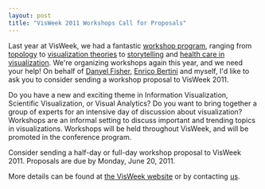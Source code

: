 ```yaml
---
layout: post
title: "VisWeek 2011 Workshops Call for Proposals"
---
```


Last year at VisWeek, we had a fantastic
[workshop
program](http://vis.computer.org/VisWeek2010/session/workshops.html), ranging from
[topology](http://www.sci.utah.edu/news/58-afib.html) to
[visualization
theories](http://eagereyes.org/infovis-theory-workshop) to
[storytelling](http://thevcl.com/storytelling/) and
[health care in visualization](http://research.ihost.com/vahc2010/). We're
organizing workshops again this year, and we need your help! On behalf
of [Danyel Fisher](http://research.microsoft.com/en-us/people/danyelf/), [Enrico Bertini](http://enrico.bertini.me/) and myself, I'd like to ask you to
consider sending a workshop proposal to VisWeek 2011.

Do you have a new and exciting theme in Information Visualization,
Scientific Visualization, or Visual Analytics? Do you want to bring
together a group of experts for an intensive day of discussion about
visualization? Workshops are an informal setting to discuss important
and trending topics in visualizations. Workshops will be held
throughout VisWeek, and will be promoted in the conference program.

Consider sending a half-day or full-day workshop proposal to VisWeek
2011. Proposals are due by Monday, June 20, 2011.

More details can be found at
[the
VisWeek website](http://www.visweek.org/visweek/2011/info/call-participation/workshops) or by contacting
[us](mailto:workshops@visweek.org).
